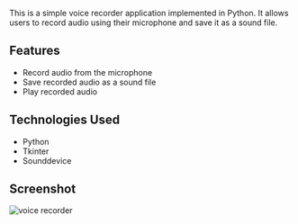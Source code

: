 This is a simple voice recorder application implemented in Python. It allows users to record audio using their microphone and save it as a sound file.

## Features

- Record audio from the microphone
- Save recorded audio as a sound file
- Play recorded audio


## Technologies Used

- Python
- Tkinter
- Sounddevice

## Screenshot

![voice recorder](https://github.com/1234SWatiPant/Voice-Recorder/assets/125669642/5605d009-1261-4ecd-89b8-b1b5b6db113d)

